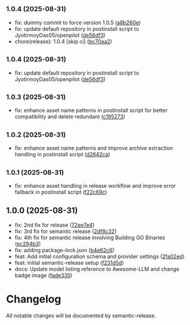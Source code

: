 ## <small>1.0.4 (2025-08-31)</small>

* fix: dummy commit to force version 1.0.5 ([a8b260e](https://github.com/JyotirmoyDas05/OpenPilot/commit/a8b260e))
* fix: update default repository in postinstall script to JyotirmoyDas05/openpilot ([de56df3](https://github.com/JyotirmoyDas05/OpenPilot/commit/de56df3))
* chore(release): 1.0.4 [skip ci] ([bc70aa2](https://github.com/JyotirmoyDas05/OpenPilot/commit/bc70aa2))

## <small>1.0.4 (2025-08-31)</small>

* fix: update default repository in postinstall script to JyotirmoyDas05/openpilot ([de56df3](https://github.com/JyotirmoyDas05/OpenPilot/commit/de56df3))

## <small>1.0.3 (2025-08-31)</small>

* fix: enhance asset name patterns in postinstall script for better compatibility and delete redundant ([c195273](https://github.com/JyotirmoyDas05/OpenPilot/commit/c195273))

## <small>1.0.2 (2025-08-31)</small>

* fix: enhance asset name patterns and improve archive extraction handling in postinstall script ([d2642ca](https://github.com/JyotirmoyDas05/OpenPilot/commit/d2642ca))

## <small>1.0.1 (2025-08-31)</small>

* fix: enhance asset handling in release workflow and improve error fallback in postinstall script ([f22c69c](https://github.com/JyotirmoyDas05/OpenPilot/commit/f22c69c))

## 1.0.0 (2025-08-31)

* fix: 2nd fix for release ([72ee7e4](https://github.com/JyotirmoyDas05/OpenPilot/commit/72ee7e4))
* fix: 3rd fix for semantic release ([2df8c32](https://github.com/JyotirmoyDas05/OpenPilot/commit/2df8c32))
* fix: 4th fix for semantic release involving Building GO Binaries ([ec294b3](https://github.com/JyotirmoyDas05/OpenPilot/commit/ec294b3))
* fix: adding package-lock.json ([b4e62c6](https://github.com/JyotirmoyDas05/OpenPilot/commit/b4e62c6))
* feat: Add initial configuration schema and provider settings ([2fa02ed](https://github.com/JyotirmoyDas05/OpenPilot/commit/2fa02ed))
* feat: initial semantic-release setup ([f231d5d](https://github.com/JyotirmoyDas05/OpenPilot/commit/f231d5d))
* docs: Update model listing reference to Awesome-LLM and change badge image ([fade335](https://github.com/JyotirmoyDas05/OpenPilot/commit/fade335))

# Changelog

All notable changes will be documented by semantic-release.
